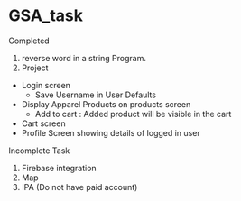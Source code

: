 # GSA_task
Completed 
1. reverse word in a string Program.
2. Project
- Login screen
    - Save Username in User Defaults
- Display Apparel Products on products screen
    - Add to cart : Added product will be visible in the cart
- Cart screen
- Profile Screen showing details of logged in user

 Incomplete Task
 1. Firebase integration
 2. Map
 3. IPA (Do not have paid account)
  
